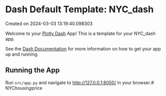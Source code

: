 # Dash Default Template: NYC_dash

Created on 2024-03-03 13:19:40.098303

Welcome to your [Plotly Dash](https://plotly.com/dash/) App! This is a template for your NYC_dash app.

See the [Dash Documentation](https://dash.plotly.com/introduction) for more information on how to get your app up and running.

## Running the App

Run `src/app.py` and navigate to http://127.0.0.1:8050/ in your browser.#   N Y C _ h o u s i n g _ p r i c e  
 